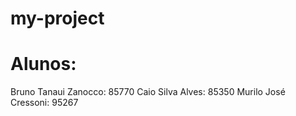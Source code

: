 # my-project
 
# Alunos:
Bruno Tanaui Zanocco: 85770
Caio Silva Alves: 85350
Murilo José Cressoni: 95267
